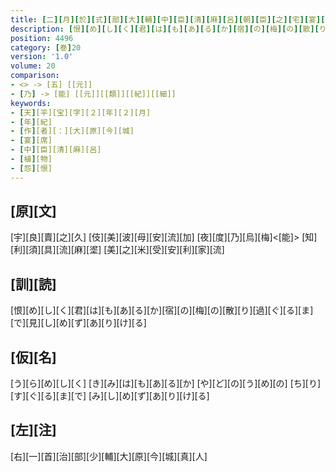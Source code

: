 ```yaml
---
title: [二][月][於][式][部][大][輔][中][臣][清][麻][呂][朝][臣][之][宅][宴][歌][十]<[五]>[首]
description: [恨][め][し][く][君][は][も][あ][る][か][宿][の][梅][の][散][り][過][ぐ][る][ま][で][見][し][め][ず][あ][り][け][る]
position: 4496
category: [巻]20
version: '1.0'
volume: 20
comparison:
- <> -> [五] [[元]]
- [乃] -> [能] [[元]][[類]][[紀]][[細]]
keywords:
- [天][平][宝][字][２][年][２][月]
- [年][紀]
- [作][者][：][大][原][今][城]
- [宴][席]
- [中][臣][清][麻][呂]
- [植][物]
- [怨][恨]
---
```


## [原][文]

[宇][良][賣][之][久] [伎][美][波][母][安][流][加] [夜][度][乃][烏][梅]<[能]> [知][利][須][具][流][麻][埿] [美][之][米][受][安][利][家][流]

## [訓][読]

[恨][め][し][く][君][は][も][あ][る][か][宿][の][梅][の][散][り][過][ぐ][る][ま][で][見][し][め][ず][あ][り][け][る]

## [仮][名]

[う][ら][め][し][く] [き][み][は][も][あ][る][か] [や][ど][の][う][め][の] [ち][り][す][ぐ][る][ま][で] [み][し][め][ず][あ][り][け][る]

## [左][注]

[右][一][首][治][部][少][輔][大][原][今][城][真][人]

